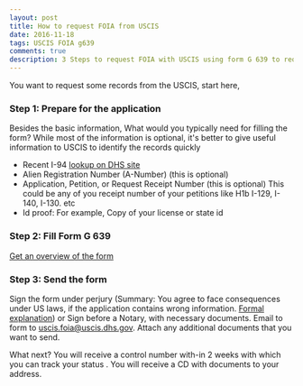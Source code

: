 ```yaml
---
layout: post
title: How to request FOIA from USCIS
date: 2016-11-18
tags: USCIS FOIA g639
comments: true
description: 3 Steps to request FOIA with USCIS using form G 639 to request immigration records
---
```

You want to request some records from the USCIS, start here,

### Step 1: Prepare for the application
Besides the basic information, What would you typically need for filling the form?
  While most of the information is optional, it's better to give useful information to USCIS to identify the
  records quickly

* Recent I-94
[lookup on DHS site](https://i94.cbp.dhs.gov/I94/#/recent-search)
* Alien Registration Number (A-Number) (this is optional)
* Application, Petition, or Request Receipt Number (this is optional)
This could be any of you receipt number of your petitions like H1b I-129, I-140, I-130. etc
* Id proof: For example, Copy of your license or state id

### Step 2: Fill Form G 639
[Get an overview of the form](/posts/g-639-form-basics)

### Step 3: Send the form
Sign the form under perjury (Summary: You agree to face consequences under US laws, if the application contains wrong information. [Formal explanation](https://www.uscis.gov/tools/glossary/declaration-under-penalty-perjury))
or Sign before a Notary, with necessary documents.
Email to form to uscis.foia@uscis.dhs.gov. Attach any additional documents that you want to send.

What next?
You will receive a control number with-in 2 weeks with which you can track your status <here>.
You will receive a CD with documents to your address.

